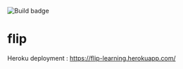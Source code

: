 ![Build badge](https://github.com/anapiashko/flip/actions/workflows/maven.yml/badge.svg)
# flip
Heroku deployment : https://flip-learning.herokuapp.com/